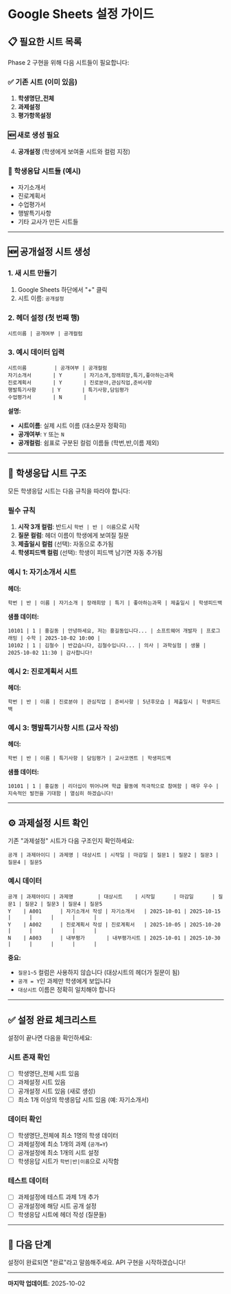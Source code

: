 # Google Sheets 설정 가이드

## 📋 필요한 시트 목록

Phase 2 구현을 위해 다음 시트들이 필요합니다:

### ✅ 기존 시트 (이미 있음)
1. **학생명단_전체**
2. **과제설정**
3. **평가항목설정**

### 🆕 새로 생성 필요
4. **공개설정** (학생에게 보여줄 시트와 컬럼 지정)

### 📝 학생응답 시트들 (예시)
- 자기소개서
- 진로계획서
- 수업평가서
- 행발특기사항
- 기타 교사가 만든 시트들

---

## 🆕 공개설정 시트 생성

### 1. 새 시트 만들기

1. Google Sheets 하단에서 "+" 클릭
2. 시트 이름: `공개설정`

### 2. 헤더 설정 (첫 번째 행)

```
시트이름 | 공개여부 | 공개컬럼
```

### 3. 예시 데이터 입력

```
시트이름         | 공개여부 | 공개컬럼
자기소개서       | Y       | 자기소개,장래희망,특기,좋아하는과목
진로계획서       | Y       | 진로분야,관심직업,준비사항
행발특기사항     | Y       | 특기사항,담임평가
수업평가서       | N       |
```

**설명:**
- **시트이름**: 실제 시트 이름 (대소문자 정확히)
- **공개여부**: `Y` 또는 `N`
- **공개컬럼**: 쉼표로 구분된 컬럼 이름들 (학번,반,이름 제외)

---

## 📝 학생응답 시트 구조

모든 학생응답 시트는 다음 규칙을 따라야 합니다:

### 필수 규칙

1. **시작 3개 컬럼**: 반드시 `학번 | 반 | 이름`으로 시작
2. **질문 컬럼**: 헤더 이름이 학생에게 보여질 질문
3. **제출일시 컬럼** (선택): 자동으로 추가됨
4. **학생피드백 컬럼** (선택): 학생이 피드백 남기면 자동 추가됨

### 예시 1: 자기소개서 시트

**헤더:**
```
학번 | 반 | 이름 | 자기소개 | 장래희망 | 특기 | 좋아하는과목 | 제출일시 | 학생피드백
```

**샘플 데이터:**
```
10101 | 1 | 홍길동 | 안녕하세요, 저는 홍길동입니다... | 소프트웨어 개발자 | 프로그래밍 | 수학 | 2025-10-02 10:00 |
10102 | 1 | 김철수 | 반갑습니다, 김철수입니다... | 의사 | 과학실험 | 생물 | 2025-10-02 11:30 | 감사합니다!
```

### 예시 2: 진로계획서 시트

**헤더:**
```
학번 | 반 | 이름 | 진로분야 | 관심직업 | 준비사항 | 5년후모습 | 제출일시 | 학생피드백
```

### 예시 3: 행발특기사항 시트 (교사 작성)

**헤더:**
```
학번 | 반 | 이름 | 특기사항 | 담임평가 | 교사코멘트 | 학생피드백
```

**샘플 데이터:**
```
10101 | 1 | 홍길동 | 리더십이 뛰어나며 학급 활동에 적극적으로 참여함 | 매우 우수 | 지속적인 발전을 기대함 | 열심히 하겠습니다!
```

---

## ⚙️ 과제설정 시트 확인

기존 "과제설정" 시트가 다음 구조인지 확인하세요:

```
공개 | 과제아이디 | 과제명 | 대상시트 | 시작일 | 마감일 | 질문1 | 질문2 | 질문3 | 질문4 | 질문5
```

### 예시 데이터

```
공개 | 과제아이디 | 과제명        | 대상시트    | 시작일      | 마감일      | 질문1 | 질문2 | 질문3 | 질문4 | 질문5
Y    | A001      | 자기소개서 작성 | 자기소개서   | 2025-10-01 | 2025-10-15 |      |      |      |      |
Y    | A002      | 진로계획서 작성 | 진로계획서   | 2025-10-05 | 2025-10-20 |      |      |      |      |
N    | A003      | 내부평가       | 내부평가시트 | 2025-10-01 | 2025-10-30 |      |      |      |      |
```

**중요:**
- `질문1~5` 컬럼은 사용하지 않습니다 (대상시트의 헤더가 질문이 됨)
- `공개 = Y`인 과제만 학생에게 보입니다
- `대상시트` 이름은 정확히 일치해야 합니다

---

## ✅ 설정 완료 체크리스트

설정이 끝나면 다음을 확인하세요:

### 시트 존재 확인
- [ ] 학생명단_전체 시트 있음
- [ ] 과제설정 시트 있음
- [ ] 공개설정 시트 있음 (새로 생성)
- [ ] 최소 1개 이상의 학생응답 시트 있음 (예: 자기소개서)

### 데이터 확인
- [ ] 학생명단_전체에 최소 1명의 학생 데이터
- [ ] 과제설정에 최소 1개의 과제 (`공개=Y`)
- [ ] 공개설정에 최소 1개의 시트 설정
- [ ] 학생응답 시트가 `학번|반|이름`으로 시작함

### 테스트 데이터
- [ ] 과제설정에 테스트 과제 1개 추가
- [ ] 공개설정에 해당 시트 공개 설정
- [ ] 학생응답 시트에 헤더 작성 (질문들)

---

## 🚀 다음 단계

설정이 완료되면 "완료"라고 말씀해주세요.
API 구현을 시작하겠습니다!

---

**마지막 업데이트**: 2025-10-02
